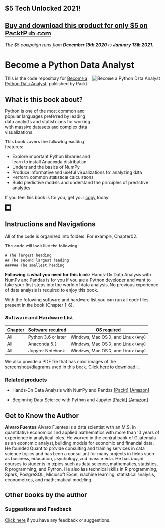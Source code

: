 ## $5 Tech Unlocked 2021!
[Buy and download this product for only $5 on PacktPub.com](https://www.packtpub.com/)
-----
*The $5 campaign         runs from __December 15th 2020__ to __January 13th 2021.__*

# Become a Python Data Analyst

<a href="https://www.packtpub.com/big-data-and-business-intelligence/become-python-data-analyst?utm_source=github&utm_medium=repository&utm_campaign=9781789531701 "><img src="https://dz13w8afd47il.cloudfront.net/sites/default/files/imagecache/ppv4_main_book_cover/B11522.png" alt="Become a Python Data Analyst" height="256px" align="right"></a>

This is the code repository for [Become a Python Data Analyst](https://www.packtpub.com/big-data-and-business-intelligence/become-python-data-analyst?utm_source=github&utm_medium=repository&utm_campaign=9781789531701 ), published by Packt.


## What is this book about?
Python is one of the most common and popular languages preferred by leading data analysts and statisticians for working with massive datasets and complex data visualizations.

This book covers the following exciting features:
* Explore important Python libraries and learn to install Anaconda distribution 
* Understand the basics of NumPy 
* Produce informative and useful visualizations for analyzing data 
* Perform common statistical calculations 
* Build predictive models and understand the principles of predictive analytics 

If you feel this book is for you, get your [copy](https://www.amazon.com/dp/1789531705) today!

<a href="https://www.packtpub.com/?utm_source=github&utm_medium=banner&utm_campaign=GitHubBanner"><img src="https://raw.githubusercontent.com/PacktPublishing/GitHub/master/GitHub.png" 
alt="https://www.packtpub.com/" border="5" /></a>

## Instructions and Navigations
All of the code is organized into folders. For example, Chapter02.

The code will look like the following:
```
# The largest heading
## The second largest heading
###### The smallest heading
```

**Following is what you need for this book:**
Hands-On Data Analysis with NumPy and Pandas is for you if you are a Python developer and want to take your first steps into the world of data analysis. No previous experience of data analysis is required to enjoy this book.

With the following software and hardware list you can run all code files present in the book (Chapter 1-6).
### Software and Hardware List
| Chapter | Software required | OS required |
| -------- | ------------------------------------ | ----------------------------------- |
| All | Python 3.6 or later | Windows, Mac OS X, and Linux (Any) |
| All  | Anaconda 5.2 | Windows, Mac OS X, and Linux (Any) |
| All | Jupyter Notebook | Windows, Mac OS X, and Linux (Any) |

We also provide a PDF file that has color images of the screenshots/diagrams used in this book. [Click here to download it](https://www.packtpub.com/sites/default/files/downloads/BecomeaPythonDataAnalyst_ColorImages.pdf).

### Related products
* Hands-On Data Analysis with NumPy and Pandas [[Packt]](https://www.packtpub.com/big-data-and-business-intelligence/hands-data-analysis-numpy-and-pandas?utm_source=github&utm_medium=repository&utm_campaign=9781789530797 ) [[Amazon]](https://www.amazon.com/dp/1789530792)

* Beginning Data Science with Python and Jupyter [[Packt]](https://www.packtpub.com/big-data-and-business-intelligence/beginning-data-science-python-and-jupyter?utm_source=github&utm_medium=repository&utm_campaign=9781789532029 ) [[Amazon]](https://www.amazon.com/dp/1789532027)

## Get to Know the Author
**Alvaro Fuentes**
Alvaro Fuentes is a data scientist with an M.S. in quantitative economics and applied mathematics with more than 10 years of experience in analytical roles. He worked in the central bank of Guatemala as an economic analyst, building models for economic and financial data. He founded Quant to provide consulting and training services in data science topics and has been a consultant for many projects in fields such as business, education, psychology, and mass media. He has taught courses to students in topics such as data science, mathematics, statistics, R programming, and Python. He also has technical skills in R programming, Spark, PostgreSQL, Microsoft Excel, machine learning, statistical analysis, econometrics, and mathematical modeling.



## Other books by the author


### Suggestions and Feedback
[Click here](https://docs.google.com/forms/d/e/1FAIpQLSdy7dATC6QmEL81FIUuymZ0Wy9vH1jHkvpY57OiMeKGqib_Ow/viewform) if you have any feedback or suggestions.


